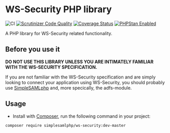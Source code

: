 # WS-Security PHP library

![CI](https://github.com/simplesamlphp/ws-security/workflows/CI/badge.svg?branch=master)
[![Scrutinizer Code Quality](https://scrutinizer-ci.com/g/simplesamlphp/ws-security/badges/quality-score.png?b=master)](https://scrutinizer-ci.com/g/simplesamlphp/ws-security/?branch=master)
[![Coverage Status](https://codecov.io/gh/simplesamlphp/ws-security/branch/master/graph/badge.svg)](https://codecov.io/gh/simplesamlphp/ws-security)
[![PHPStan Enabled](https://img.shields.io/badge/PHPStan-enabled-brightgreen.svg?style=flat)](https://github.com/simplesamlphp/ws-security)

A PHP library for WS-Security related functionality.

## Before you use it

**DO NOT USE THIS LIBRARY UNLESS YOU ARE INTIMATELY FAMILIAR
WITH THE WS-SECURITY SPECIFICATION.**

If you are not familiar with the WS-Security specification and are simply looking
to connect your application using WS-Security, you should probably use
[SimpleSAMLphp](https://www.simplesamlphp.org) and, more specically, the adfs-module.

## Usage

* Install with [Composer](https://getcomposer.org/doc/00-intro.md),
run the following command in your project:

```bash
composer require simplesamlphp/ws-security:dev-master
```
